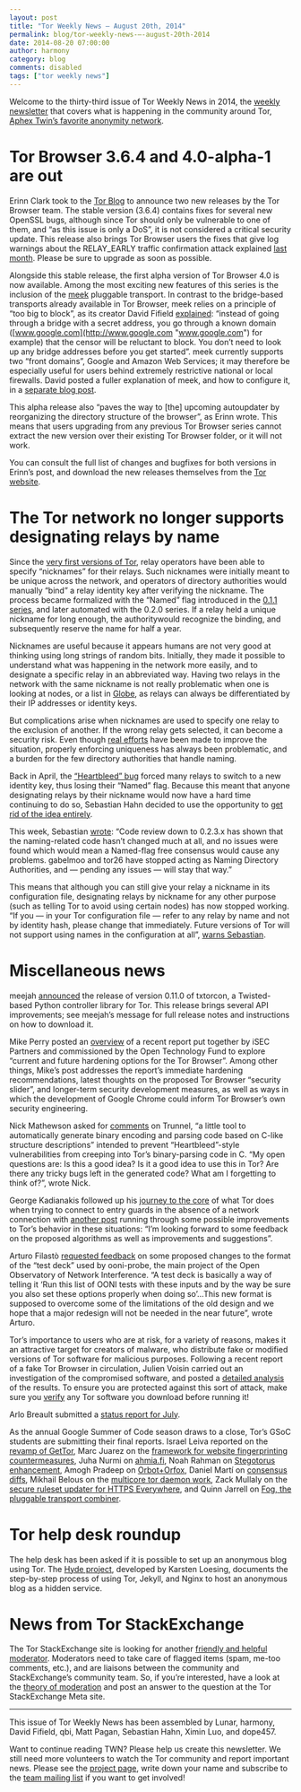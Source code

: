 ```yaml
---
layout: post
title: "Tor Weekly News — August 20th, 2014"
permalink: blog/tor-weekly-news-—-august-20th-2014
date: 2014-08-20 07:00:00
author: harmony
category: blog
comments: disabled
tags: ["tor weekly news"]
---
```


Welcome to the thirty-third issue of Tor Weekly News in 2014, the [weekly newsletter](https://lists.torproject.org/cgi-bin/mailman/listinfo/tor-news) that covers what is happening in the community around Tor, [Aphex Twin’s favorite anonymity network](https://www.dailydot.com/entertainment/aphex-twin-deep-web-album-syro/).

Tor Browser 3.6.4 and 4.0-alpha-1 are out
=========================================

Erinn Clark took to the [Tor Blog](https://blog.torproject.org/blog/tor-browser-364-and-40-alpha-1-are-released) to announce two new releases by the Tor Browser team. The stable version (3.6.4) contains fixes for several new OpenSSL bugs, although since Tor should only be vulnerable to one of them, and “as this issue is only a DoS”, it is not considered a critical security update. This release also brings Tor Browser users the fixes that give log warnings about the RELAY\_EARLY traffic confirmation attack explained [last month](https://blog.torproject.org/blog/tor-security-advisory-relay-early-traffic-confirmation-attack). Please be sure to upgrade as soon as possible.

Alongside this stable release, the first alpha version of Tor Browser 4.0 is now available. Among the most exciting new features of this series is the inclusion of the [meek](https://trac.torproject.org/projects/tor/wiki/doc/meek) pluggable transport. In contrast to the bridge-based transports already available in Tor Browser, meek relies on a principle of “too big to block”, as its creator David Fifield [explained](https://blog.torproject.org/blog/how-use-%E2%80%9Cmeek%E2%80%9D-pluggable-transport#comment-70044): “instead of going through a bridge with a secret address, you go through a known domain ([www.google.com](http://www.google.com "www.google.com") for example) that the censor will be reluctant to block. You don’t need to look up any bridge addresses before you get started”. meek currently supports two “front domains”, Google and Amazon Web Services; it may therefore be especially useful for users behind extremely restrictive national or local firewalls. David posted a fuller explanation of meek, and how to configure it, in a [separate blog post](https://blog.torproject.org/blog/how-use-%E2%80%9Cmeek%E2%80%9D-pluggable-transport).

This alpha release also “paves the way to [the] upcoming autoupdater by reorganizing the directory structure of the browser”, as Erinn wrote. This means that users upgrading from any previous Tor Browser series cannot extract the new version over their existing Tor Browser folder, or it will not work.

You can consult the full list of changes and bugfixes for both versions in Erinn’s post, and download the new releases themselves from the [Tor website](https://www.torproject.org/dist/torbrowser/).

The Tor network no longer supports designating relays by name
=============================================================

Since the [very first versions of Tor](https://gitweb.torproject.org/tor.git/blob/161d7d1:/src/config/torrc.in#l20), relay operators have been able to specify “nicknames” for their relays. Such nicknames were initially meant to be unique across the network, and operators of directory authorities would manually “bind” a relay identity key after verifying the nickname. The process became formalized with the “Named” flag introduced in the [0.1.1 series](https://gitweb.torproject.org/torspec.git/blob/HEAD:/attic/dir-spec-v2.txt#l427), and later automated with the 0.2.0 series. If a relay held a unique nickname for long enough, the authoritywould recognize the binding, and subsequently reserve the name for half a year.

Nicknames are useful because it appears humans are not very good at thinking using long strings of random bits. Initially, they made it possible to understand what was happening in the network more easily, and to designate a specific relay in an abbreviated way. Having two relays in the network with the same nickname is not really problematic when one is looking at nodes, or a list in [Globe](https://globe.torproject.org/#/search/query=Unnamed), as relays can always be differentiated by their IP addresses or identity keys.

But complications arise when nicknames are used to specify one relay to the exclusion of another. If the wrong relay gets selected, it can become a security risk. Even though [real efforts](https://gitweb.torproject.org/torspec.git/blob/HEAD:/proposals/122-unnamed-flag.txt) have been made to improve the situation, properly enforcing uniqueness has always been problematic, and a burden for the few directory authorities that handle naming.

Back in April, the [“Heartbleed” bug](https://blog.torproject.org/blog/openssl-bug-cve-2014-0160) forced many relays to switch to a new identity key, thus losing their “Named” flag. Because this meant that anyone designating relays by their nickname would now have a hard time continuing to do so, Sebastian Hahn decided to use the opportunity to [get rid of the idea entirely](https://gitweb.torproject.org/torspec.git/blob/HEAD:/proposals/235-kill-named-flag.txt).

This week, Sebastian [wrote](https://lists.torproject.org/pipermail/tor-dev/2014-August/007348.html): “Code review down to 0.2.3.x has shown that the naming-related code hasn’t changed much at all, and no issues were found which would mean a Named-flag free consensus would cause any problems. gabelmoo and tor26 have stopped acting as Naming Directory Authorities, and — pending any issues — will stay that way.”

This means that although you can still give your relay a nickname in its configuration file, designating relays by nickname for any other purpose (such as telling Tor to avoid using certain nodes) has now stopped working. “If you — in your Tor configuration file — refer to any relay by name and not by identity hash, please change that immediately. Future versions of Tor will not support using names in the configuration at all”, [warns Sebastian](https://lists.torproject.org/pipermail/tor-talk/2014-August/034380.html).

Miscellaneous news
==================

meejah [announced](https://lists.torproject.org/pipermail/tor-dev/2014-August/007375.html) the release of version 0.11.0 of txtorcon, a Twisted-based Python controller library for Tor. This release brings several API improvements; see meejah’s message for full release notes and instructions on how to download it.

Mike Perry posted an [overview](https://blog.torproject.org/blog/isec-partners-conducts-tor-browser-hardening-study) of a recent report put together by iSEC Partners and commissioned by the Open Technology Fund to explore “current and future hardening options for the Tor Browser”. Among other things, Mike’s post addresses the report’s immediate hardening recommendations, latest thoughts on the proposed Tor Browser “security slider”, and longer-term security development measures, as well as ways in which the development of Google Chrome could inform Tor Browser’s own security engineering.

Nick Mathewson asked for [comments](https://lists.torproject.org/pipermail/tor-dev/2014-August/007355.html) on Trunnel, “a little tool to automatically generate binary encoding and parsing code based on C-like structure descriptions” intended to prevent “Heartbleed”-style vulnerabilities from creeping into Tor’s binary-parsing code in C. “My open questions are: Is this a good idea? Is it a good idea to use this in Tor? Are there any tricky bugs left in the generated code? What am I forgetting to think of?”, wrote Nick.

George Kadianakis followed up his [journey to the core](https://lists.torproject.org/pipermail/tor-dev/2014-June/007042.html) of what Tor does when trying to connect to entry guards in the absence of a network connection with [another post](https://lists.torproject.org/pipermail/tor-dev/2014-August/007346.html) running through some possible improvements to Tor’s behavior in these situations: “I’m looking forward to some feedback on the proposed algorithms as well as improvements and suggestions”.

Arturo Filastò [requested feedback](https://lists.torproject.org/pipermail/tor-dev/2014-August/007353.html) on some proposed changes to the format of the “test deck” used by ooni-probe, the main project of the Open Observatory of Network Interference. “A test deck is basically a way of telling it ‘Run this list of OONI tests with these inputs and by the way be sure you also set these options properly when doing so’…This new format is supposed to overcome some of the limitations of the old design and we hope that a major redesign will not be needed in the near future”, wrote Arturo.

Tor’s importance to users who are at risk, for a variety of reasons, makes it an attractive target for creators of malware, who distribute fake or modified versions of Tor software for malicious purposes. Following a recent report of a fake Tor Browser in circulation, Julien Voisin carried out an investigation of the compromised software, and posted a [detailed analysis](http://dustri.org/b/torbundlebrowserorg.html) of the results. To ensure you are protected against this sort of attack, make sure you [verify](https://www.torproject.org/docs/verifying-signatures) any Tor software you download before running it!

Arlo Breault submitted a [status report for July](https://lists.torproject.org/pipermail/tor-reports/2014-August/000622.html).

As the annual Google Summer of Code season draws to a close, Tor’s GSoC students are submitting their final reports. Israel Leiva reported on the [revamp of GetTor](https://lists.torproject.org/pipermail/tor-dev/2014-August/007368.html), Marc Juarez on the [framework for website fingerprinting countermeasures](https://lists.torproject.org/pipermail/tor-reports/2014-August/000623.html), Juha Nurmi on [ahmia.fi](https://lists.torproject.org/pipermail/tor-reports/2014-August/000624.html), Noah Rahman on [Stegotorus enhancement](https://lists.torproject.org/pipermail/tor-dev/2014-August/007377.html), Amogh Pradeep on [Orbot+Orfox](https://lists.torproject.org/pipermail/tor-dev/2014-August/007379.html), Daniel Martí on [consensus diffs](https://lists.torproject.org/pipermail/tor-dev/2014-August/007386.html), Mikhail Belous on the [multicore tor daemon work](https://lists.torproject.org/pipermail/tor-dev/2014-August/007389.html), Zack Mullaly on the [secure ruleset updater for HTTPS Everywhere](https://lists.eff.org/pipermail/https-everywhere/2014-August/002234.html), and Quinn Jarrell on [Fog, the pluggable transport combiner](https://lists.torproject.org/pipermail/tor-dev/2014-August/007393.html).

Tor help desk roundup
=====================

The help desk has been asked if it is possible to set up an anonymous blog using Tor. The [Hyde project](https://github.com/kloesing/hyde/blob/master/publisher-manual/index.md), developed by Karsten Loesing, documents the step-by-step process of using Tor, Jekyll, and Nginx to host an anonymous blog as a hidden service.

News from Tor StackExchange
===========================

The Tor StackExchange site is looking for another [friendly and helpful moderator](https://meta.tor.stackexchange.com/q/207/88). Moderators need to take care of flagged items (spam, me-too comments, etc.), and are liaisons between the community and StackExchange’s community team. So, if you’re interested, have a look at the [theory of moderation](http://blog.stackoverflow.com/2009/05/a-theory-of-moderation/) and post an answer to the question at the Tor StackExchange Meta site.

* * * * *

This issue of Tor Weekly News has been assembled by Lunar, harmony, David Fifield, qbi, Matt Pagan, Sebastian Hahn, Ximin Luo, and dope457.

Want to continue reading TWN? Please help us create this newsletter. We still need more volunteers to watch the Tor community and report important news. Please see the [project page](https://trac.torproject.org/projects/tor/wiki/TorWeeklyNews), write down your name and subscribe to the [team mailing list](https://lists.torproject.org/cgi-bin/mailman/listinfo/news-team) if you want to get involved!
